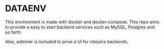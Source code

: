 # DATAENV

This environment is made with docker and docker-compose. 
This repo aims to provide a easy to start backend services such as MySQL, Postgres and so forth


Also, adminer is included to prive a UI for classics backends. 



